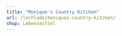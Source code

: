 ```yaml
---
title: "Monique's Country Kitchen"
url: /lechlade/moniques-country-kitchen/
shop: Lebensmittel
---
```

